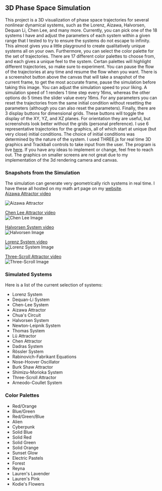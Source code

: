 ## 3D Phase Space Simulation
This project is a 3D visualization of phase space trajectories for several nonlinear dynamical systems, such as the Lorenz, Aizawa, Halvorsen, Dequan Li, Chen Lee, and many more. Currently, you can pick one of the 18 systems I have and adjust the parameters of each system within a given range that I tested to try to ensure the systems do not escape to infinity. This almost gives you a little playground to create qualitatively unique systems all on your own. Furthermore, you can select the color palette for the set of trajectories. There are 17 different color palettes to choose from, and each gives a unique feel to the system. Certan palettes will highlight different trajectories, so make sure to experiment. You can pause the flow of the trajectories at any time and resume the flow when you want. There is a screenshot button above the canvas that will take a snapshot of the current frame, to get the most accurate frame, pause the simulation before taking this image. You can adjust the simulation speed to your liking. A simulation speed of 1 renders 1 time step every 16ms, whereas the other options do 5 times the slider value every 16ms. For any parameters you can reset the trajectories from the same initial condition without resetting the parameters (although you can also reset the parameters). Finally, there are 3 display buttons for dimensional grids. These buttons will toggle the display of the XY, YZ, and XZ planes. For orientation they are useful, but screenshots look better without the grids (personal preference). I use 6 representative trajectories for the graphics, all of which start at unique (but very close) initial conditions. The choice of initial conditions was determined by the nature of the system. I used THREE.js for real time 3D graphics and Trackball controls to take input from the user. The program is live [here](https://nasser-mohammed.github.io/simulations/programs/3D%20Phase%20Space/index.html). If you have any ideas to implement or change, feel free to reach out. The graphics on smaller screens are not great due to my implementation of the 3d rendering camera and canvas.

### Snapshots from the Simulation
The simulation can generate very geometrically rich systems in real time. I have these all hosted on my math art page on my [website](https://nasser-mohammed.github.io/art/index.html).  
[Aizawa Attractor video](https://nasser-mohammed.github.io/art/pictures/aizawa.mp4)  

![Aizawa Attractor](https://nasser-mohammed.github.io/art/pictures/aizawaTwist.png)  

[Chen Lee Attractor video](https://nasser-mohammed.github.io/art/pictures/chenLee.mp4)  
![Chen Lee Image](https://nasser-mohammed.github.io/art/pictures/chenLeePrev.png)  

[Halvorsen System video](https://nasser-mohammed.github.io/art/pictures/halvorsen.mp4)    
![Halvorsen Image](https://nasser-mohammed.github.io/art/pictures/halvorsenPrev.png)  

[Lorenz System video](https://nasser-mohammed.github.io/art/pictures/lorenzVid60fps.mp4)  
![Lorenz System Image](https://nasser-mohammed.github.io/art/pictures/lorenzPrev.png)  

[Three-Scroll Attractor video](https://nasser-mohammed.github.io/art/pictures/threeScroll.mp4)  
![Three-Scroll Image](https://nasser-mohammed.github.io/art/pictures/threeScrollPrev.png)  


### Simulated Systems
Here is a list of the current selection of systems:
- Lorenz System
- Dequan-Li System
- Chen-Lee System
- Aizawa Attractor
- Chua's Circuit
- Halvorsen System
- Newton-Leipnik System
- Thomas System
- Lü Attractor
- Chen Attractor
- Dadras System
- Rössler System
- Rabinovich-Fabrikant Equations
- Nose-Hoover Oscillator
- Burk Shaw Attractor
- Shimizu-Morioka System
- Three-Scroll Attractor
- Arneodo-Coullet System


### Color Palettes
- Red/Orange
- Blue/Green
- Red/Green/Blue
- Alien
- Cyberpunk
- Solid Blue
- Solid Red
- Solid Green
- Solid Orange
- Sunset Glow
- Electric Pastels
- Forest
- Reyna
- Lauren's Lavender
- Lauren's Pink
- Kodie's Flowers
